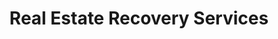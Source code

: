 ---
title: "Real Estate Recovery Services"
url: /st-james/real-estate-recovery-services/
shop: supermarket
---